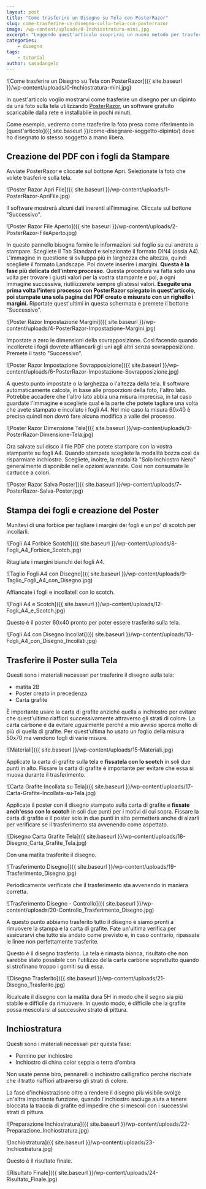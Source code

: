 ```yaml
---
layout: post
title: "Come trasferire un Disegno su Tela con PosterRazor"
slug: come-trasferire-un-disegno-sulla-tela-con-posterrazor
image: /wp-content/uploads/0-Inchiostratura-mini.jpg
excerpt: "Leggendo quest'articolo scoprirai un nuovo metodo per trasferire un'immagine da una foto alla tela in maniera più rapida e precisa della classica griglia."
categories:
    - disegno
tags:
    - tutorial
author: sasadangelo
---
```


![Come trasferire un Disegno su Tela con PosterRazor]({{ site.baseurl }}/wp-content/uploads/0-Inchiostratura-mini.jpg)

In quest'articolo voglio mostrarvi come trasferire un disegno per un dipinto da una foto sulla tela utilizzando [PosterRazor](https://posterazor.sourceforge.net/), un software gratuito scaricabile dalla rete e installabile in pochi minuti.

Come esempio, vedremo come trasferire la foto presa come riferimento in [quest'articolo]({{ site.baseurl }}/come-disegnare-soggetto-dipinto/) dove ho disegnato lo stesso soggetto a mano libera.

## Creazione del PDF con i fogli da Stampare

Avviate PosterRazor e cliccate sul bottone Apri. Selezionate la foto che volete trasferire sulla tela.

![Poster Razor Apri File]({{ site.baseurl }}/wp-content/uploads/1-PosterRazor-ApriFile.jpg)

Il software mostrerà alcuni dati inerenti all'immagine. Cliccate sul bottone "Successivo".

![Poster Razor File Aperto]({{ site.baseurl }}/wp-content/uploads/2-PosterRazor-FileAperto.jpg)

In questo pannello bisogna fornire le informazioni sul foglio su cui andrete a stampare. Scegliete il Tab Standard e selezionate il formato DIN4 (ossia A4). L'immagine in questione si sviluppa più in larghezza che altezza, quindi scegliete il formato Landscape. Poi dovete inserire i margini. **Questa è la fase più delicata dell'intero processo.** Questa procedura va fatta solo una volta per trovare i giusti valori per la vostra stampante e poi, a ogni immagine successiva, riutilizzerete sempre gli stessi valori. **Eseguite una prima volta l'intero processo con PosterRazor spiegato in quest'articolo, poi stampate una sola pagina del PDF creato e misurate con un righello i margini.** Riportate quest'ultimi in questa schermata e premete il bottone "Successivo".

![Poster Razor Impostazione Margini]({{ site.baseurl }}/wp-content/uploads/4-PosterRazor-Impostazione-Margini.jpg)

Impostate a zero le dimensioni della sovrapposizione. Così facendo quando incollerete i fogli dovrete affiancarli gli uni agli altri senza sovrapposizione. Premete il tasto "Successivo".

![Poster Razor Impostazione Sovrapposizione]({{ site.baseurl }}/wp-content/uploads/6-PosterRazor-Impostazione-Sovrapposizione.jpg)

A questo punto impostate o la larghezza o l'altezza della tela. Il software automaticamente calcola, in base alle proporzioni della foto, l'altro lato. Potrebbe accadere che l'altro lato abbia una misura imprecisa, in tal caso guardate l'immagine e scegliete qual è la parte che potete tagliare una volta che avete stampato e incollato i fogli A4. Nel mio caso la misura 60x40 è precisa quindi non dovrò fare alcuna modifica a valle del processo.

![Poster Razor Dimensione Tela]({{ site.baseurl }}/wp-content/uploads/3-PosterRazor-Dimensione-Tela.jpg)

Ora salvate sul disco il file PDF che potete stampare con la vostra stampante su fogli A4. Quando stampate scegliete la modalità bozza così da risparmiare inchiostro. Scegliete, inoltre, la modalità "Solo Inchiostro Nero" generalmente disponibile nelle opzioni avanzate. Così non consumate le cartucce a colori.

![Poster Razor Salva Poster]({{ site.baseurl }}/wp-content/uploads/7-PosterRazor-Salva-Poster.jpg)

## Stampa dei fogli e creazione del Poster

Munitevi di una forbice per tagliare i margini dei fogli e un po' di scotch per incollarli.

![Fogli A4 Forbice Scotch]({{ site.baseurl }}/wp-content/uploads/8-Fogli_A4_Forbice_Scotch.jpg)

Ritagliate i margini bianchi dei fogli A4.

![Taglio Fogli A4 con Disegno]({{ site.baseurl }}/wp-content/uploads/9-Taglio_Fogli_A4_con_Disegno.jpg)

Affiancate i fogli e incollateli con lo scotch.

![Fogli A4 e Scotch]({{ site.baseurl }}/wp-content/uploads/12-Fogli_A4_e_Scotch.jpg)

Questo è il poster 60x40 pronto per poter essere trasferito sulla tela.

![Fogli A4 con Disegno Incollati]({{ site.baseurl }}/wp-content/uploads/13-Fogli_A4_con_Disegno_Incollati.jpg)

## Trasferire il Poster sulla Tela

Questi sono i materiali necessari per trasferire il disegno sulla tela:

- matita 2B
- Poster creato in precedenza
- Carta grafite

È importante usare la carta di grafite anziché quella a inchiostro per evitare che quest'ultimo riaffiori successivamente attraverso gli strati di colore. La carta carbone è da evitare ugualmente perché a mio avviso sporca molto di più di quella di grafite. Per quest'ultima ho usato un foglio della misura 50x70 ma vendono fogli di varie misure.

![Materiali]({{ site.baseurl }}/wp-content/uploads/15-Materiali.jpg)

Applicate la carta di grafite sulla tela e **fissatela con lo scotch** in soli due punti in alto. Fissare la carta di grafite è importante per evitare che essa si muova durante il trasferimento.

![Carta Grafite Incollata su Tela]({{ site.baseurl }}/wp-content/uploads/17-Carta-Grafite-Incollata-su-Tela.jpg)

Applicate il poster con il disegno stampato sulla carta di grafite e **fissate anch'esso con lo scotch** in soli due punti per i motivi di cui sopra. Fissare la carta di grafite e il poster solo in due punti in alto permetterà anche di alzarli per verificare se il trasferimento sta avvenendo come aspettato.

![Disegno Carta Grafite Tela]({{ site.baseurl }}/wp-content/uploads/18-Disegno_Carta_Grafite_Tela.jpg)

Con una matita trasferite il disegno.

![Trasferimento Disegno]({{ site.baseurl }}/wp-content/uploads/19-Trasferimento_Disegno.jpg)

Periodicamente verificate che il trasferimento sta avvenendo in maniera corretta.

![Trasferimento Disegno - Controllo]({{ site.baseurl }}/wp-content/uploads/20-Controllo_Trasferimento_Disegno.jpg)

A questo punto abbiamo trasferito tutto il disegno e siamo pronti a rimuovere la stampa e la carta di grafite. Fate un'ultima verifica per assicurarvi che tutto sia andato come previsto e, in caso contrario, ripassate le linee non perfettamente trasferite.

Questo è il disegno trasferito. La tela è rimasta bianca, risultato che non sarebbe stato possibile con l'utilizzo della carta carbone soprattutto quando si strofinano troppo i gomiti su di essa.

![Disegno Trasferito]({{ site.baseurl }}/wp-content/uploads/21-Disegno_Trasferito.jpg)

Ricalcate il disegno con la matita dura 5H in modo che il segno sia più stabile e difficile da rimuovere. In questo modo, è difficile che la grafite possa mescolarsi al successivo strato di pittura.

## Inchiostratura

Questi sono i materiali necessari per questa fase:

- Pennino per inchiostro
- Inchiostro di china color seppia o terra d'ombra

Non usate penne biro, pennarelli o inchiostro calligrafico perché rischiate che il tratto riaffiori attraverso gli strati di colore.

La fase d'inchiostrazione oltre a rendere il disegno più visibile svolge un'altra importante funzione, quando l'inchiostro asciuga aiuta a tenere bloccata la traccia di grafite ed impedire che si mescoli con i successivi strati di pittura.

![Preparazione Inchiostratura]({{ site.baseurl }}/wp-content/uploads/22-Preparazione_Inchiostratura.jpg)

![Inchiostratura]({{ site.baseurl }}/wp-content/uploads/23-Inchiostratura.jpg)

Questo è il risultato finale.

![Risultato Finale]({{ site.baseurl }}/wp-content/uploads/24-Risultato_Finale.jpg)
